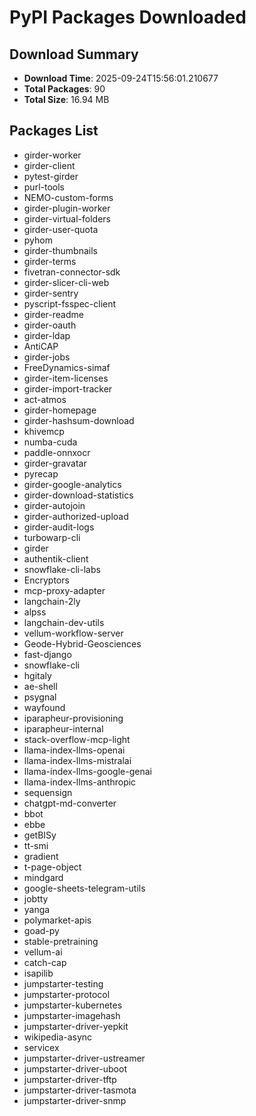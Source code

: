 # PyPI Packages Downloaded

## Download Summary
- **Download Time**: 2025-09-24T15:56:01.210677
- **Total Packages**: 90
- **Total Size**: 16.94 MB

## Packages List
- girder-worker
- girder-client
- pytest-girder
- purl-tools
- NEMO-custom-forms
- girder-plugin-worker
- girder-virtual-folders
- girder-user-quota
- pyhom
- girder-thumbnails
- girder-terms
- fivetran-connector-sdk
- girder-slicer-cli-web
- girder-sentry
- pyscript-fsspec-client
- girder-readme
- girder-oauth
- girder-ldap
- AntiCAP
- girder-jobs
- FreeDynamics-simaf
- girder-item-licenses
- girder-import-tracker
- act-atmos
- girder-homepage
- girder-hashsum-download
- khivemcp
- numba-cuda
- paddle-onnxocr
- girder-gravatar
- pyrecap
- girder-google-analytics
- girder-download-statistics
- girder-autojoin
- girder-authorized-upload
- girder-audit-logs
- turbowarp-cli
- girder
- authentik-client
- snowflake-cli-labs
- Encryptors
- mcp-proxy-adapter
- langchain-2ly
- alpss
- langchain-dev-utils
- vellum-workflow-server
- Geode-Hybrid-Geosciences
- fast-django
- snowflake-cli
- hgitaly
- ae-shell
- psygnal
- wayfound
- iparapheur-provisioning
- iparapheur-internal
- stack-overflow-mcp-light
- llama-index-llms-openai
- llama-index-llms-mistralai
- llama-index-llms-google-genai
- llama-index-llms-anthropic
- sequensign
- chatgpt-md-converter
- bbot
- ebbe
- getBISy
- tt-smi
- gradient
- t-page-object
- mindgard
- google-sheets-telegram-utils
- jobtty
- yanga
- polymarket-apis
- goad-py
- stable-pretraining
- vellum-ai
- catch-cap
- isapilib
- jumpstarter-testing
- jumpstarter-protocol
- jumpstarter-kubernetes
- jumpstarter-imagehash
- jumpstarter-driver-yepkit
- wikipedia-async
- servicex
- jumpstarter-driver-ustreamer
- jumpstarter-driver-uboot
- jumpstarter-driver-tftp
- jumpstarter-driver-tasmota
- jumpstarter-driver-snmp
